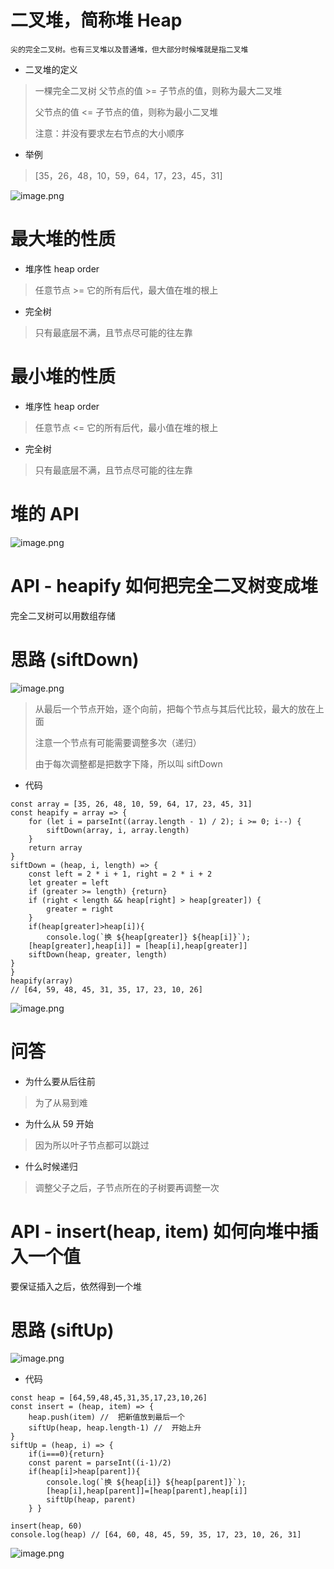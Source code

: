 # 二叉堆，简称堆 Heap
``尖的完全二叉树。也有三叉堆以及普通堆，但大部分时候堆就是指二叉堆``

- 二叉堆的定义
> 一棵完全二叉树
> 父节点的值 >= 子节点的值，则称为最大二叉堆
> 
> 父节点的值 <= 子节点的值，则称为最小二叉堆
>
> 注意：并没有要求左右节点的大小顺序

- 举例
> [35，26，48，10，59，64，17，23，45，31]

![image.png](https://upload-images.jianshu.io/upload_images/1181204-1fb260e8f97045c4.png?imageMogr2/auto-orient/strip%7CimageView2/2/w/1240)

# 最大堆的性质
- 堆序性 heap order
> 任意节点 >= 它的所有后代，最大值在堆的根上

- 完全树
> 只有最底层不满，且节点尽可能的往左靠

# 最小堆的性质
- 堆序性 heap order
> 任意节点 <= 它的所有后代，最小值在堆的根上

- 完全树
> 只有最底层不满，且节点尽可能的往左靠

# 堆的 API
![image.png](https://upload-images.jianshu.io/upload_images/1181204-1e943313b421d06d.png?imageMogr2/auto-orient/strip%7CimageView2/2/w/1240)

# API - heapify 如何把完全二叉树变成堆
完全二叉树可以用数组存储

# 思路 (siftDown)
![image.png](https://upload-images.jianshu.io/upload_images/1181204-d714583aec53893e.png?imageMogr2/auto-orient/strip%7CimageView2/2/w/1240)

> 从最后一个节点开始，逐个向前，把每个节点与其后代比较，最大的放在上面
>
> 注意一个节点有可能需要调整多次（递归）
>
> 由于每次调整都是把数字下降，所以叫 siftDown

- 代码
```
const array = [35, 26, 48, 10, 59, 64, 17, 23, 45, 31]
const heapify = array => {
	for (let i = parseInt((array.length - 1) / 2); i >= 0; i--) {
		siftDown(array, i, array.length)
	}
	return array
}
siftDown = (heap, i, length) => {
	const left = 2 * i + 1, right = 2 * i + 2
	let greater = left
	if (greater >= length) {return}
	if (right < length && heap[right] > heap[greater]) {
		greater = right
	}
	if(heap[greater]>heap[i]){
		console.log(`换 ${heap[greater]} ${heap[i]}`);
    [heap[greater],heap[i]] = [heap[i],heap[greater]]
    siftDown(heap, greater, length)
}
}
heapify(array)
// [64, 59, 48, 45, 31, 35, 17, 23, 10, 26]
```
![image.png](https://upload-images.jianshu.io/upload_images/1181204-995ea972a925750e.png?imageMogr2/auto-orient/strip%7CimageView2/2/w/1240)

# 问答
- 为什么要从后往前
> 为了从易到难

- 为什么从 59 开始
>  因为所以叶子节点都可以跳过

- 什么时候递归
> 调整父子之后，子节点所在的子树要再调整一次

# API - insert(heap, item) 如何向堆中插入一个值
要保证插入之后，依然得到一个堆

# 思路 (siftUp)
![image.png](https://upload-images.jianshu.io/upload_images/1181204-8b78f6d22cfaab49.png?imageMogr2/auto-orient/strip%7CimageView2/2/w/1240)

- 代码
```
const heap = [64,59,48,45,31,35,17,23,10,26]
const insert = (heap, item) => {
	heap.push(item) //  把新值放到最后一个
	siftUp(heap, heap.length-1) //  开始上升
}
siftUp = (heap, i) => {
	if(i===0){return}
	const parent = parseInt((i-1)/2)
	if(heap[i]>heap[parent]){
		console.log(`换 ${heap[i]} ${heap[parent]}`);
		[heap[i],heap[parent]]=[heap[parent],heap[i]]
		siftUp(heap, parent)
	} }

insert(heap, 60)
console.log(heap) // [64, 60, 48, 45, 59, 35, 17, 23, 10, 26, 31]
```
![image.png](https://upload-images.jianshu.io/upload_images/1181204-8bbd9fe0b302a0df.png?imageMogr2/auto-orient/strip%7CimageView2/2/w/1240)
